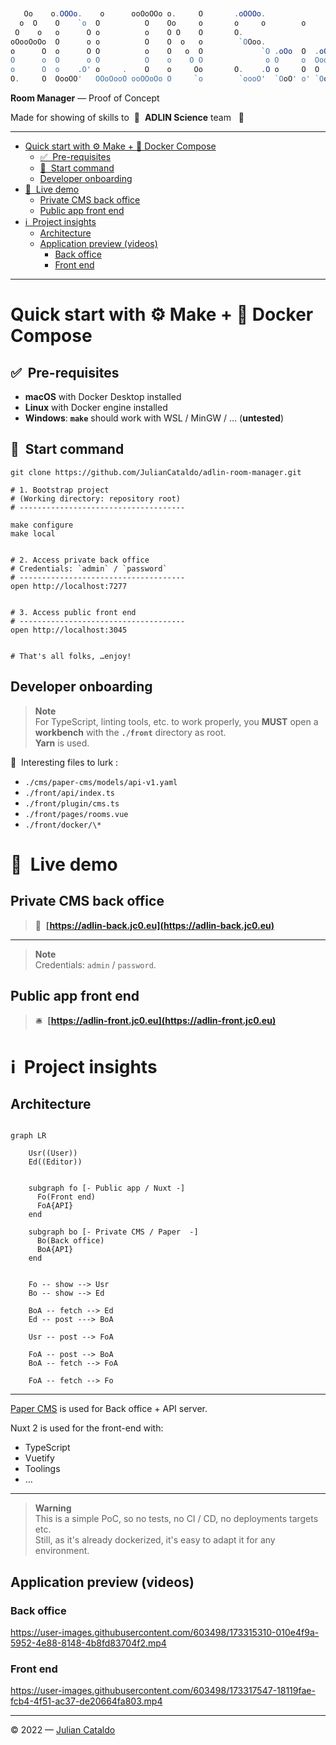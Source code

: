 ```powershell


   Oo    o.OOOo.    o      ooOoOOo o.     O       .oOOOo.
  o  O    O    `o  O          O    Oo     o       o     o        o
 O    o   o      O o          o    O O    O       O.
oOooOoOo  O      o o          O    O  o   o        `OOoo.
o      O  o      O O          o    O   o  O             `O .oOo  O  .oOo. 'OoOo. .oOo  .oOo.
O      o  O      o O          O    o    O O              o O     o  OooO'  o   O O     OooO'
o      O  o    .O' o     .    O    o     Oo       O.    .O o     O  O      O   o o     O
O.     O  OooOO'   OOoOooO ooOOoOo O     `o        `oooO'  `OoO' o' `OoO'  o   O `OoO' `OoO'


```

**Room Manager** — Proof of Concept

Made for showing of skills to  🧬  **ADLIN Science** team   👀

---

- [Quick start with ⚙️ Make + 🐳 Docker Compose](#quick-start-with-️-make---docker-compose)
  - [✅  Pre-requisites](#pre-requisites)
  - [🏁  Start command](#start-command)
  - [Developer onboarding](#developer-onboarding)
- [🧪  Live demo](#live-demo)
  - [Private CMS back office](#private-cms-back-office)
  - [Public app front end](#public-app-front-end)
- [ℹ️  Project insights](#ℹ️project-insights)
  - [Architecture](#architecture)
  - [Application preview (videos)](#application-preview-videos)
    - [Back office](#back-office)
    - [Front end](#front-end)

---

# Quick start with ⚙️ Make + 🐳 Docker Compose

## ✅  Pre-requisites

- **macOS** with Docker Desktop installed
- **Linux** with Docker engine installed
- **Windows**: **`make`** should work with WSL / MinGW / … (**untested**)

## 🏁  Start command

```shell
git clone https://github.com/JulianCataldo/adlin-room-manager.git

# 1. Bootstrap project
# (Working directory: repository root)
# -------------------------------------

make configure
make local


# 2. Access private back office
# Credentials: `admin` / `password`
# -------------------------------------
open http://localhost:7277


# 3. Access public front end
# -------------------------------------
open http://localhost:3045


# That's all folks, …enjoy!
```

## Developer onboarding

> **Note**  
> For TypeScript, linting tools, etc. to work properly, you **MUST** open a
> **workbench** with the **`./front`** directory as root.  
> **Yarn** is used.

👀  Interesting files to lurk :

- `./cms/paper-cms/models/api-v1.yaml`
- `./front/api/index.ts`
- `./front/plugin/cms.ts`
- `./front/pages/rooms.vue`
- `./front/docker/\*`

# 🧪  Live demo

## Private CMS back office

> 💈  **[https://adlin-back.jc0.eu](https://adlin-back.jc0.eu)**

---

> **Note**  
> Credentials: `admin` / `password`.

## Public app front end

> 🛎  **[https://adlin-front.jc0.eu](https://adlin-front.jc0.eu)**

# ℹ️  Project insights

## Architecture

```mermaid

graph LR

    Usr((User))
    Ed((Editor))


    subgraph fo [- Public app / Nuxt -]
      Fo(Front end)
      FoA{API}
    end

    subgraph bo [- Private CMS / Paper  -]
      Bo(Back office)
      BoA{API}
    end


    Fo -- show --> Usr
    Bo -- show --> Ed

    BoA -- fetch --> Ed
    Ed -- post ---> BoA

    Usr -- post --> FoA

    FoA -- post --> BoA
    BoA -- fetch --> FoA

    FoA -- fetch --> Fo

```

---

[Paper CMS](https://github.com/JulianCataldo/paper-cms) is used for Back office + API server.

Nuxt 2 is used for the front-end with:

- TypeScript
- Vuetify
- Toolings
- …

---

> **Warning**  
> This is a simple PoC, so no tests, no CI / CD, no deployments targets etc.  
> Still, as it's already dockerized, it's easy to adapt it for any environment.

## Application preview (videos)

### Back office

https://user-images.githubusercontent.com/603498/173315310-010e4f9a-5952-4e88-8148-4b8fd83704f2.mp4

### Front end

https://user-images.githubusercontent.com/603498/173317547-18119fae-fcb4-4f51-ac37-de20664fa803.mp4

---

© 2022 — [Julian Cataldo](https://www.juliancataldo.com)

